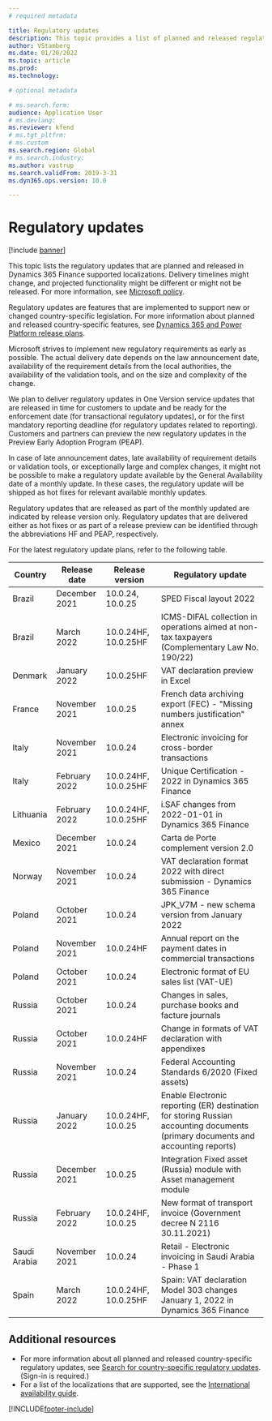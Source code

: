 ```yaml
---
# required metadata

title: Regulatory updates
description: This topic provides a list of planned and released regulatory updates for Microsoft Dynamics 365 Finance.
author: VStamberg
ms.date: 01/20/2022
ms.topic: article
ms.prod: 
ms.technology: 

# optional metadata

# ms.search.form:
audience: Application User
# ms.devlang: 
ms.reviewer: kfend
# ms.tgt_pltfrm: 
# ms.custom
ms.search.region: Global
# ms.search.industry: 
ms.author: vastrup
ms.search.validFrom: 2019-3-31
ms.dyn365.ops.version: 10.0

---
```


# Regulatory updates

[!include [banner](../includes/banner.md)]

This topic lists the regulatory updates that are planned and released in Dynamics 365 Finance supported localizations. Delivery timelines might change, and projected functionality might be different or might not be released. For more information, see [Microsoft policy](https://go.microsoft.com/fwlink/p/?linkid=2007332). 

Regulatory updates are features that are implemented to support new or changed country-specific legislation. For more information about planned and released country-specific features, see [Dynamics 365 and Power Platform release plans](/business-applications-release-notes/index).

Microsoft strives to implement new regulatory requirements as early as possible. The actual delivery date depends on the law announcement date, availability of the requirement details from the local authorities, the availability of the validation tools, and on the size and complexity of the change.

We plan to deliver regulatory updates in One Version service updates that are released in time for customers to update and be ready for the enforcement date (for transactional regulatory updates), or for the first mandatory reporting deadline (for regulatory updates related to reporting). Customers and partners can preview the new regulatory updates in the Preview Early Adoption Program (PEAP).

In case of late announcement dates, late availability of requirement details or validation tools, or exceptionally large and complex changes, it might not be possible to make a regulatory update available by the General Availability date of a monthly update. In these cases, the regulatory update will be shipped as hot fixes for relevant available monthly updates.

Regulatory updates that are released as part of the monthly updated are indicated by release version only. Regulatory updates that are delivered either as hot fixes or as part of a release preview can be identified through the abbreviations HF and PEAP, respectively. 

For the latest regulatory update plans, refer to the following table.   

|Country|Release date|Release version|Regulatory update|
|--------------------|---------------|-------|-------| 
|      Brazil         |   December 2021         | 10.0.24, 10.0.25         |    SPED Fiscal layout 2022  |
|      Brazil         |   March 2022    | 10.0.24HF, 10.0.25HF         |    ICMS-DIFAL collection in operations aimed at non-tax taxpayers (Complementary Law No. 190/22)  |
|      Denmark         |   January 2022  | 10.0.25HF         |    VAT declaration preview in Excel |
|      France   |   November 2021 | 10.0.25         |    French data archiving export (FEC) - "Missing numbers justification" annex |
|      Italy         |   November 2021         | 10.0.24         |    Electronic invoicing for cross-border transactions  |
|      Italy         |   February 2022 | 10.0.24HF, 10.0.25HF| Unique Certification - 2022 in Dynamics 365 Finance  |
|      Lithuania|   February 2022 | 10.0.24HF, 10.0.25HF | i.SAF changes from 2022-01-01 in Dynamics 365 Finance  |
|      Mexico         |   December 2021      | 10.0.24      |   Carta de Porte complement version 2.0  |
|      Norway        |   November 2021      | 10.0.24      |   VAT declaration format 2022 with direct submission - Dynamics 365 Finance |
|      Poland          |   October 2021     | 10.0.24     |   JPK_V7M - new schema version from January 2022 |
|      Poland          |   November 2021     | 10.0.24HF     |   Annual report on the payment dates in commercial transactions |
|      Poland          |   October 2021     | 10.0.24     |   Electronic format of EU sales list (VAT-UE) |
|      Russia          |   October 2021     | 10.0.24    |   Changes in sales, purchase books and facture journals|
|      Russia          |   October 2021     | 10.0.24HF    |   Change in formats of VAT declaration with appendixes|
|      Russia          |   November 2021     | 10.0.24    |   Federal Accounting Standards 6/2020 (Fixed assets)|
|      Russia          |   January 2022     | 10.0.24HF, 10.0.25    |   Enable Electronic reporting (ER) destination for storing Russian accounting documents (primary documents and accounting reports)|
|      Russia          |   December 2021     | 10.0.25    |   Integration Fixed asset (Russia) module with Asset management module|
|      Russia          |   February 2022     | 10.0.24HF, 10.0.25    |  New format of transport invoice (Government decree N 2116 30.11.2021)|
|      Saudi Arabia          |   November 2021     | 10.0.24    |   Retail - Electronic invoicing in Saudi Arabia - Phase 1|
|      Spain      |   March 2022| 10.0.24HF, 10.0.25HF | Spain: VAT declaration Model 303 changes January 1, 2022 in Dynamics 365 Finance|



## Additional resources
- For more information about all planned and released country-specific regulatory updates, see [Search for country-specific regulatory updates](search-for-regulatory-updates.md). (Sign-in is required.)
- For a list of the localizations that are supported, see the [International availability guide](https://aka.ms/dynamics_365_international_availability_deck).



[!INCLUDE[footer-include](../../includes/footer-banner.md)]
